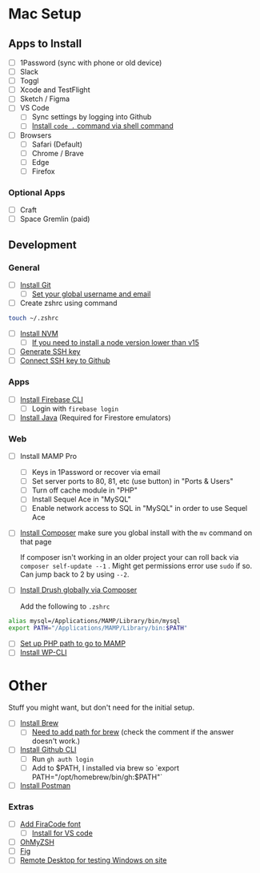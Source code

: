 # Mac Setup

## Apps to Install

- [ ] 1Password (sync with phone or old device)
- [ ] Slack
- [ ] Toggl
- [ ] Xcode and TestFlight
- [ ] Sketch / Figma
- [ ] VS Code
   - [ ] Sync settings by logging into Github
   - [ ] [Install `code .` command via shell command](https://stackoverflow.com/questions/29955500/code-not-working-in-command-line-for-visual-studio-code-on-osx-mac)
- [ ] Browsers
   - [ ] Safari (Default)
   - [ ] Chrome / Brave
   - [ ] Edge
   - [ ] Firefox

### Optional Apps

- [ ] Craft
- [ ] Space Gremlin (paid)

## Development

### General

- [ ] [Install Git](https://git-scm.com/book/en/v2/Getting-Started-Installing-Git)
   - [ ] [Set your global username and email](https://git-scm.com/book/en/v2/Getting-Started-First-Time-Git-Setup)
- [ ] Create zshrc using command
```Bash
touch ~/.zshrc
```

- [ ] [Install NVM](https://github.com/nvm-sh/nvm)
   - [ ] [If you need to install a node version lower than v15](https://github.com/nvm-sh/nvm/issues/2350#issuecomment-734132550)
- [ ] [Generate SSH key](https://docs.github.com/en/authentication/connecting-to-github-with-ssh/generating-a-new-ssh-key-and-adding-it-to-the-ssh-agent)
- [ ] [Connect SSH key to Github](https://docs.github.com/en/authentication/connecting-to-github-with-ssh/adding-a-new-ssh-key-to-your-github-account)

### Apps

- [ ] [Install Firebase CLI](https://firebase.google.com/docs/cli#mac-linux-auto-script)
   - [ ] Login with `firebase login`
- [ ] [Install Java](https://www.java.com/en/download/) (Required for Firestore emulators)

### Web

- [ ] Install MAMP Pro
   - [ ] Keys in 1Password or recover via email
   - [ ] Set server ports to 80, 81, etc (use button) in "Ports & Users"
   - [ ] Turn off cache module in "PHP"
   - [ ] Install Sequel Ace in "MySQL"
   - [ ] Enable network access to SQL in "MySQL" in order to use Sequel Ace
- [ ] [Install Composer](https://getcomposer.org/download/) make sure you global install with the `mv` command on that page

   If composer isn't working in an older project your can roll back via `composer self-update --1` . Might get permissions error use `sudo` if so. Can jump back to 2 by using `--2`.

- [ ] [Install Drush globally via Composer](https://docs.drush.org/en/8.x/install-alternative/)

   Add the following to `.zshrc`

```Bash
alias mysql=/Applications/MAMP/Library/bin/mysql
export PATH="/Applications/MAMP/Library/bin:$PATH"
```

- [ ] [Set up PHP path to go to MAMP](https://stackoverflow.com/questions/4145667/how-to-override-the-path-of-php-to-use-the-mamp-path/10653443#10653443)
- [ ] [Install WP-CLI](https://wp-cli.org/#installing)

# Other

Stuff you might want, but don't need for the initial setup.

- [ ] [Install Brew](https://brew.sh/)
   - [ ] [Need to add path for brew](https://apple.stackexchange.com/a/347134) (check the comment if the answer doesn't work.)
- [ ] [Install Github CLI](https://github.com/cli/cli#installation)
   - [ ] Run `gh auth login`
   - [ ] Add to $PATH, I installed via brew so `export PATH="/opt/homebrew/bin/gh:$PATH"`
- [ ] [Install Postman](https://www.postman.com/)

### Extras

- [ ] [Add FiraCode font](https://github.com/tonsky/FiraCode)
   - [ ] [Install for VS code](https://github.com/tonsky/FiraCode/wiki)
- [ ] [OhMyZSH](https://ohmyz.sh/)
- [ ] [Fig](https://fig.io/)
- [ ] [Remote Desktop for testing Windows on site](https://install.appcenter.ms/orgs/rdmacios-k2vy/apps/microsoft-remote-desktop-for-mac/distribution_groups/all-users-of-microsoft-remote-desktop-for-mac)
